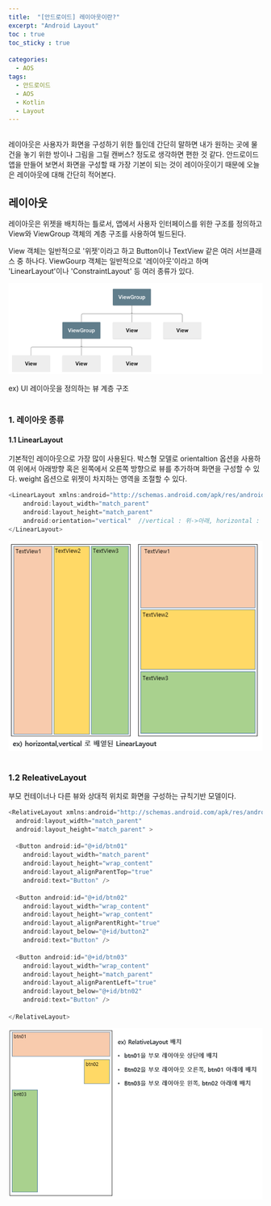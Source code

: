 ```yaml
---
title:  "[안드로이드] 레이아웃이란?"
excerpt: "Android Layout"
toc : true
toc_sticky : true

categories:
  - AOS
tags: 
  - 안드로이드 
  - AOS
  - Kotlin
  - Layout
---
```


<br/>
레이아웃은 사용자가 화면을 구성하기 위한 틀인데 간단히 말하면 내가 원하는 곳에 물건을 놓기 위한 방이나 
그림을 그릴 캔버스? 정도로 생각하면 편한 것 같다.
안드로이드 앱을 만들어 보면서 화면을 구성할 때 가장 기본이 되는 것이 레이아웃이기 때문에 
오늘은 레이아웃에 대해 간단히 적어본다.


## 레이아웃

레이아웃은 위젯을 배치하는 틀로서, 앱에서 사용자 인터페이스를 위한 구조를 정의하고 View와 ViewGroup 객체의 계층
구조를 사용하여 빌드된다.

View 객체는 일반적으로 '위젯'이라고 하고 Button이나 TextView 같은 여러 서브클래스 중 하나다.
ViewGourp 객체는 일반적으로 '레이아웃'이라고 하며 'LinearLayout'이나 'ConstraintLayout' 등 여러 종류가 있다.

<img src="/assets/images/view_structure.PNG">

ex) UI 레이아웃을 정의하는 뷰 계층 구조<br/><br/>



### 1. 레이아웃 종류

#### 1.1 LinearLayout

기본적인 레이아웃으로 가장 많이 사용된다. 박스형 모델로 orientaltion 옵션을 사용하여 위에서 아래방향 혹은 왼쪽에서 오른쪽 방향으로 뷰를 추가하며 화면을 구성할 수 있다.
weight 옵션으로 위젯이 차지하는 영역을 조절할 수 있다.

```kotlin
<LinearLayout xmlns:android="http://schemas.android.com/apk/res/android"
    android:layout_width="match_parent"
    android:layout_height="match_parent"
    android:orientation="vertical"  //vertical : 위->아래, horizontal : 좌->우
</LinearLayout>
```

<img src="/assets/images/linearLayout.PNG"><br/><br/>



### 1.2 ReleativeLayout

부모 컨테이너나 다른 뷰와 상대적 위치로 화면을 구성하는 규칙기반 모델이다.

```kotlin
<RelativeLayout xmlns:android="http://schemas.android.com/apk/res/android" 
  android:layout_width="match_parent" 
  android:layout_height="match_parent" > 

  <Button android:id="@+id/btn01" 
    android:layout_width="match_parent" 
    android:layout_height="wrap_content" 
    android:layout_alignParentTop="true" 
    android:text="Button" /> 

  <Button android:id="@+id/btn02" 
    android:layout_width="wrap_content" 
    android:layout_height="wrap_content" 
    android:layout_alignParentRight="true" 
    android:layout_below="@+id/button2" 
    android:text="Button" />

  <Button android:id="@+id/btn03" 
    android:layout_width="wrap_content" 
    android:layout_height="match_parent" 
    android:layout_alignParentLeft="true" 
    android:layout_below="@+id/btn02" 
    android:text="Button" /> 
  
</RelativeLayout>
```

<img src="/assets/images/relativeLayout.PNG"><br/><br/>

